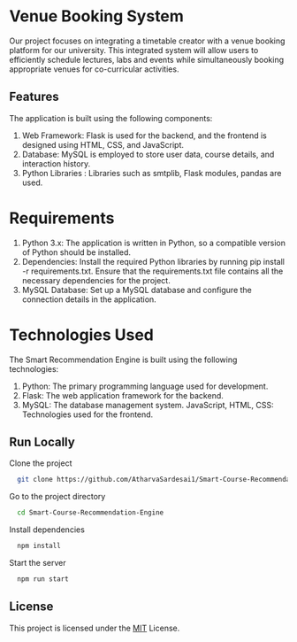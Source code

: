
# Venue Booking System

Our project focuses on integrating a timetable creator with a venue booking platform for our university. This integrated system will allow users to efficiently schedule lectures, labs and events while simultaneously booking appropriate venues for co-curricular activities.


## Features

The application is built using the following components:

1. Web Framework: Flask is used for the backend, and the frontend is designed using HTML, CSS, and JavaScript.
2. Database: MySQL is employed to store user data, course details, and interaction history.
3. Python Libraries : Libraries such as smtplib, Flask modules, pandas are used.

# Requirements


1. Python 3.x: The application is written in Python, so a compatible version of Python should be installed.
2. Dependencies: Install the required Python libraries by running pip install -r requirements.txt. Ensure that the requirements.txt file contains all the necessary dependencies for the project.
3. MySQL Database: Set up a MySQL database and configure the connection details in the application.

# Technologies Used
The Smart Recommendation Engine is built using the following technologies:

1. Python: The primary programming language used for development.
2. Flask: The web application framework for the backend.
3. MySQL: The database management system.
JavaScript, HTML, CSS: Technologies used for the frontend.




## Run Locally

Clone the project

```bash
  git clone https://github.com/AtharvaSardesai1/Smart-Course-Recommendation-Engine
```

Go to the project directory

```bash
  cd Smart-Course-Recommendation-Engine
```

Install dependencies

```bash
  npm install
```

Start the server

```bash
  npm run start
```


## License

This project is licensed under the [MIT](https://choosealicense.com/licenses/mit/) License.



